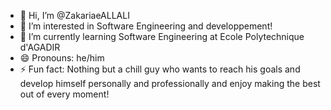 - 👋 Hi, I’m @ZakariaeALLALI
- 👀 I’m interested in Software Engineering and developpement!
- 🌱 I’m currently learning Software Engineering at Ecole Polytechnique d'AGADIR
- 😄 Pronouns: he/him
- ⚡ Fun fact: Nothing but a chill guy who wants to reach his goals and develop himself personally and professionally and enjoy making the best out of every moment!

<!---
ZakariaeALLALI/ZakariaeALLALI is a ✨ special ✨ repository because its `README.md` (this file) appears on your GitHub profile.
You can click the Preview link to take a look at your changes.
--->
